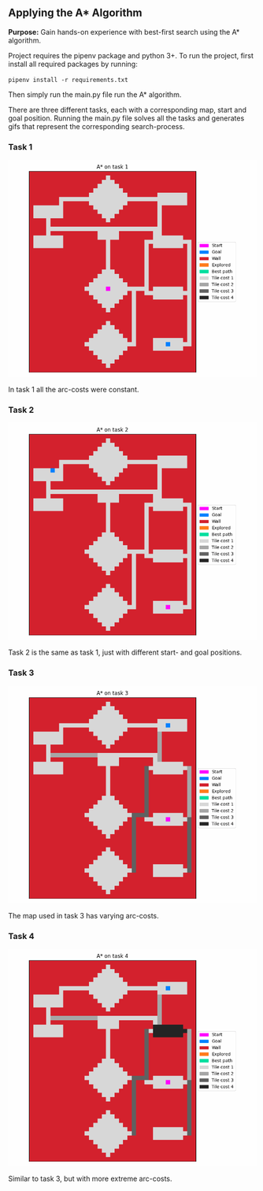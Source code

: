 ## Applying the A* Algorithm

**Purpose:** Gain hands-on experience with best-first search using the A*
algorithm.

Project requires the pipenv package and python 3+. 
To run the project, first install all required packages by running:

`pipenv install -r requirements.txt`

Then simply run the main.py file run the A* algorithm.

There are three different tasks, each with a corresponding map, start and goal position.
Running the main.py file solves all the tasks and generates gifs that represent the corresponding search-process.

### Task 1

![Search process for task 1](./resources/gif/task1/animation.gif)

In task 1 all the arc-costs were constant.


### Task 2

![Search process for task 2](./resources/gif/task2/animation.gif)

Task 2 is the same as task 1, just with different start- and goal positions.


### Task 3

![Search process for task 3](./resources/gif/task3/animation.gif)

The map used in task 3 has varying arc-costs. 


### Task 4

![Search process for task 4](./resources/gif/task4/animation.gif)

Similar to task 3, but with more extreme arc-costs.
